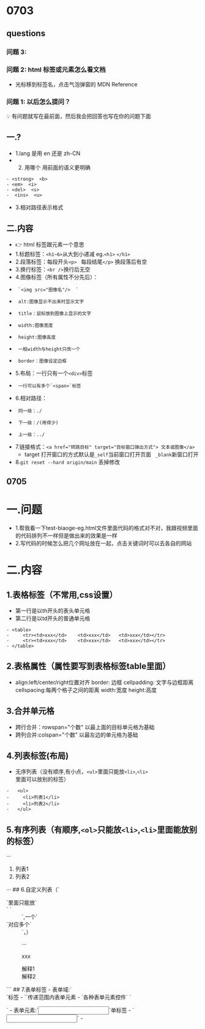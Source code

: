 # 0703

## questions

### 问题 3:

### 问题 2: html 标签或元素怎么看文档

- 光标移到标签名，点击气泡弹窗的 MDN Reference

### 问题 1: 以后怎么提问？

💡 有问题就写在最前面，然后我会把回答也写在你的问题下面

## 一.?

- 1.lang 是用 en 还是 zh-CN
- 2. 用哪个 用前面的语义更明确

```
- <strong>  <b>
- <em>  <i>
- <del>  <s>
-  <ins>  <u>
```

- 3.相对路径表示格式

## 二.内容

- 👉 html 标签跟元素一个意思
- 1.标题标签：`<h1~6>`从大到小递减 eg.`<h1>` `</h1>`
- 2.段落标签：每段开头`<p> ` 每段结尾`</p>` 换段落后有空
- 3.换行标签：`<br />`换行后无空
- 4.图像标签（所有属性不分先后）：
-      `<img src="图像名"/>  `
-      alt:图像显示不出来时显示文字
-      title：鼠标放到图像上显示的文字
-      width:图像宽度
-      height:图像高度
-      一般width与height只改一个
-      border：图像设定边框
- 5.布局：一行只有一个`<div>`标签
-      一行可以有多个`<span>`标签
- 6.相对路径：
-      同一级：./
-      下一级：/(用得少)
-      上一级：../
- 7.链接格式：`<a href="转跳目标" target="目标窗口弹出方式"> 文本或图像</a>`
  - target 打开窗口的方式默认是`_self`当前窗口打开页面 ` _blank`新窗口打开
- 8.`git reset --hard origin/main`  丢掉修改


## 0705
# 一.问题
- 1.帮我看一下test-biaoge-eg.html文件里面代码的格式对不对，我跟视频里面的代码排列不一样但是做出来的效果是一样
- 2.写代码的时候怎么把几个网址放在一起，点击关键词时可以去各自的网站

# 二.内容
## 1.表格标签（不常用,css设置）
-  第一行是以th开头的表头单元格   
-  第二行是以td开头的普通单元格

```
- <table>
-     <tr><td>xxx</td>    <td>xxx</td>   <td>xxx</td></tr>
-     <tr><td>xxx</td>    <td>xxx</td>   <td>xxx</td></tr>
- </table>
```

## 2.表格属性（属性要写到表格标签table里面）
- align:left/center/right位置对齐  border: 边框  cellpadding: 文字与边框距离   cellspacing:每两个格子之间的距离   width:宽度   height:高度
## 3.合并单元格
-  跨行合并：rowspan="个数"  以最上面的目标单元格为基础
-  跨列合并:colspan="个数"   以最左边的单元格为基础
## 4.列表标签(布局)
-  无序列表（没有顺序,有小点，`<ul>`里面只能放`<li>`,`<li>`里面可以放别的标签）
  
```
-   <ul>
-     <li>列表1</li>
-     <li>列表2</li>
-   </ul>
```
## 5.有序列表（有顺序,`<ol>`只能放`<li>`,`<li>`里面能放别的标签）
···
  <ol>
   <li>列表1</li>
   <li>列表2</li>
  </ol>
···
## 6.自定义列表（`<dl>`里面只能放`<dt>` `<dd>`,一个`<dt>`对应多个`<dd>`，）

···
  <dl>
     <dt>xxx</dl>
     <dd>解释1</dd>
     <dd>解释2</dd>
  </dl>
```
## 7.表单标签
- 表单域:`<form>`标签
- `<form>`传递范围内表单元素
- `<form action="url地址" method="提交方式" name="表单域名称">各种表单元素控件`   `</form>`
- 表单元素:`<input>`单标签
-  `<input type="属性">` 
- 